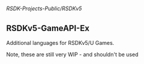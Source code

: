 ###### RSDK-Projects-Public/RSDKv5
## RSDKv5-GameAPI-Ex

Additional languages for RSDKv5/U Games.

Note, these are still very WIP - and shouldn't be used